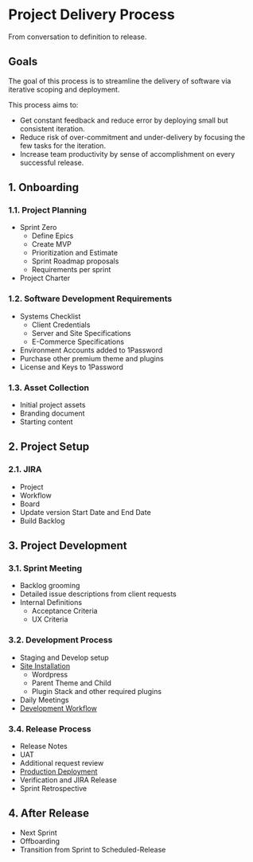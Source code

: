 # Project Delivery Process

From conversation to definition to release.



## Goals

The goal of this process is to streamline the delivery of software via iterative scoping and deployment.

This process aims to:
- Get constant feedback and reduce error by deploying small but consistent iteration.
- Reduce risk of over-commitment and under-delivery by focusing the few tasks for the iteration.
- Increase team productivity by sense of accomplishment on every successful release.




## 1. Onboarding 

### 1.1. Project Planning

- Sprint Zero
  - Define Epics
  - Create MVP
  - Prioritization and Estimate
  - Sprint Roadmap proposals
  - Requirements per sprint
- Project Charter

### 1.2.  Software Development Requirements

- Systems Checklist
  - Client Credentials
  - Server and Site Specifications
  - E-Commerce Specifications
- Environment Accounts added to 1Password  
- Purchase other premium theme and plugins
- License and Keys to 1Password

### 1.3. Asset Collection

- Initial project assets
- Branding document
- Starting content



## 2. Project Setup

### 2.1. JIRA
- Project
- Workflow
- Board
- Update version Start Date and End Date
- Build Backlog




## 3. Project Development

### 3.1. Sprint Meeting

- Backlog grooming
- Detailed issue descriptions from client requests
- Internal Definitions 
  - Acceptance Criteria
  - UX Criteria

### 3.2. Development Process

- Staging and Develop setup
- [Site Installation](https://github.com/radapdal/process/blob/master/siteinstallationprocedures.md)
  - Wordpress
  - Parent Theme and Child
  - Plugin Stack and other required plugins
- Daily Meetings
- [Development Workflow](https://github.com/radapdal/process/blob/master/webdevelopmentworkflow.md)

### 3.4. Release Process

- Release Notes
- UAT
- Additional request review
- [Production Deployment](https://github.com/radapdal/process/blob/master/deploymentprocedures.md)
- Verification and JIRA Release
- Sprint Retrospective




## 4. After Release

- Next Sprint
- Offboarding
- Transition from Sprint to Scheduled-Release 
